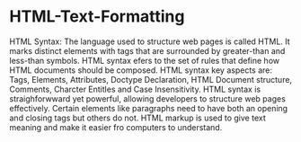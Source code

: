 # HTML-Text-Formatting

HTML Syntax: The language used to structure web pages is called HTML. It marks distinct elements with tags that are surrounded by greater-than and less-than symbols. HTML syntax efers to the set of rules that define how HTML documents should be composed. HTML syntax key aspects are: Tags, Elements, Attributes, Doctype Declaration, HTML Document structure, Comments, Charcter Entitles and Case Insensitivity. HTML syntax is straighforwward yet powerful, allowing developers to structure web pages effectively. Certain elements like paragraphs need to have both an opening and closing tags but others do not. HTML markup is used to give text meaning and make it easier fro computers to understand.
